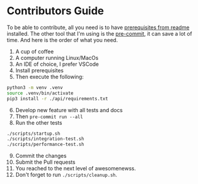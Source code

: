 # Contributors Guide

To be able to contribute, all you need is to have [prerequisites from readme](./README.md#prerequisites) installed. The other tool that I'm using is the [pre-commit](https://pre-commit.com/), it can save a lot of time. And here is the order of what you need.

1. A cup of coffee
2. A computer running Linux/MacOs
3. An IDE of choice, I prefer VSCode
4. Install prerequisites
5. Then execute the following:
```bash
python3 -m venv .venv
source .venv/bin/activate
pip3 install -r ./api/requirements.txt
```
6. Develop new feature with all tests and docs
7. Then `pre-commit run --all`
8. Run the other tests
```bash
./scripts/startup.sh
./scripts/integration-test.sh
./scripts/performance-test.sh
```
9. Commit the changes
10. Submit the Pull requests
11. You reached to the next level of awesomenewss.
12. Don't forget to run `./scripts/cleanup.sh`.
